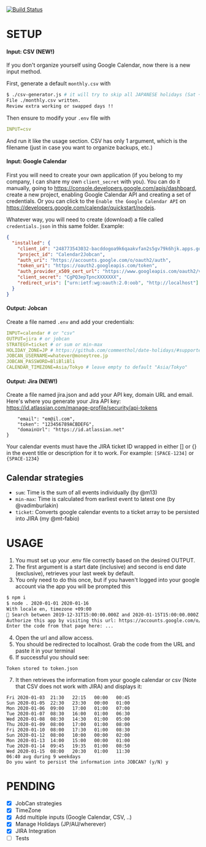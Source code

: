 [![Build Status](https://travis-ci.org/m13/calendar2jobcan.svg?branch=master)](https://travis-ci.org/m13/calendar2jobcan)

# SETUP

#### Input: CSV (NEW!)

If you don't organize yourself using Google Calendar, now there is a new input method.

First, generate a default `monthly.csv` with

```bash
$ ./csv-generator.js # it will try to skip all JAPANESE holidays (Sat + Sun too)
File ./monthly.csv written.
Review extra working or swapped days !!
```

Then ensure to modify your `.env` file with

```yaml
INPUT=csv
```

And run it like the usage section.
CSV has only 1 argument, which is the filename (just in case you want to organize backups, etc.)

#### Input: Google Calendar

First you will need to create your own application (if you belong to my company, I can share my own `client_secret` with you).
You can do it manually, going to https://console.developers.google.com/apis/dashboard, create a new project, enabling Google Calendar API and creating a set of credentials.
Or you can click to the `Enable the Google Calendar API` on https://developers.google.com/calendar/quickstart/nodejs.

Whatever way, you will need to create (download) a file called `credentials.json` in this same folder.
Example:

```json
{
  "installed": {
    "client_id": "248773543032-bacddogoa9k6qaakvfan2s5gv79k6hjk.apps.googleusercontent.com",
    "project_id": "Calendar2Jobcan",
    "auth_uri": "https://accounts.google.com/o/oauth2/auth",
    "token_uri": "https://oauth2.googleapis.com/token",
    "auth_provider_x509_cert_url": "https://www.googleapis.com/oauth2/v1/certs",
    "client_secret": "CgPQ3epTpncXXXXXXX",
    "redirect_uris": ["urn:ietf:wg:oauth:2.0:oob", "http://localhost"]
  }
}
```

#### Output: Jobcan

Create a file named `.env` and add your credentials:

```yaml
INPUT=calendar # or "csv"
OUTPUT=jira # or jobcan
STRATEGY=ticket # or sum or min-max
HOLIDAY_ZONE=JP # https://github.com/commenthol/date-holidays/#supported-countries-states-regions
JOBCAN_USERNAME=whatever@moneytree.jp
JOBCAN_PASSWORD=BliBliBli
CALENDAR_TIMEZONE=Asia/Tokyo # leave empty to default "Asia/Tokyo"
```

#### Output: Jira (NEW!)

Create a file named jira.json and add your API key, domain URL and email.
Here's where you generate your Jira API key: https://id.atlassian.com/manage-profile/security/api-tokens

```{
    "email": "em@il.com",
    "token": "123456789ACBDEFG",
    "domainUrl": "https://id.atlassian.net"
}
```
Your calendar events must have the JIRA ticket ID wrapped in either [] or {} in the event title or description for it to work.
For example: ```[SPACE-1234]``` or ```{SPACE-1234}```

## Calendar strategies

- `sum`: Time is the sum of all events individually (by @m13)
- `min-max`: Time is calculated from earliest event to latest one (by @vadimburlakin)
- `ticket`: Converts google calendar events to a ticket array to be persisted into JIRA (my @mt-fabio)

# USAGE

1. You must set up your .env file correctly based on the desired OUTPUT.
2. The first argument is a start date (inclusive) and second is end date (exclusive), retrieves your last week by default.
3. You only need to do this once, but if you haven't logged into your google account via the app you will be prompted this

```bash
$ npm i
$ node . 2020-01-01 2020-01-16
With locale en, timezone +09:00
🤖 Search between 2019-12-31T15:00:00.000Z and 2020-01-15T15:00:00.000Z
Authorize this app by visiting this url: https://accounts.google.com/o/oauth2/v2/auth?access_type=offline&scope=https%3A%2F%2Fwww.googleapis.com%2Fauth%2Fcalendar.readonly&response_type=code&client_id=248773543032-bacddogoa9k6qaakvfan2s5gv79k6hjk.apps.googleusercontent.com&redirect_uri=urn%3Aietf%3Awg%3Aoauth%3A2.0%3Aoob
Enter the code from that page here: ...
```

4. Open the url and allow access.
5. You should be redirected to localhost. Grab the code from the URL and paste it in your terminal
6. If successful you should see:
```
Token stored to token.json
```

7. It then retrieves the information from your google calendar or csv (Note that CSV does not work with JIRA) and displays it:

```
Fri	2020-01-03	21:30	22:15	00:00	00:45
Sun	2020-01-05	22:30	23:30	00:00	01:00
Mon	2020-01-06	09:00	17:00	01:00	07:00
Tue	2020-01-07	08:30	16:00	01:00	06:30
Wed	2020-01-08	08:30	14:30	01:00	05:00
Thu	2020-01-09	08:00	17:00	01:00	08:00
Fri	2020-01-10	08:00	17:30	01:00	08:30
Sun	2020-01-12	08:00	10:00	00:00	02:00
Mon	2020-01-13	14:00	15:00	00:00	01:00
Tue	2020-01-14	09:45	19:35	01:00	08:50
Wed	2020-01-15	08:00	20:30	01:00	11:30
06:40 avg during 9 weekdays
Do you want to persist the information into JOBCAN? (y/N) y
```

# PENDING

- [x] JobCan strategies
- [x] TimeZone
- [x] Add multiple inputs (Google Calendar, CSV, ..)
- [x] Manage Holidays (JP/AU/wherever)
- [x] JIRA Integration
- [ ] Tests
